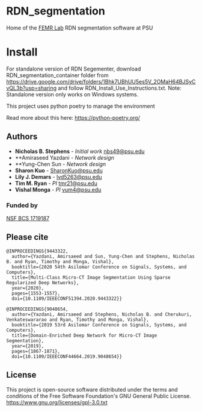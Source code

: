 # RDN_segmentation
Home of the [FEMR Lab](https://femr.la.psu.edu/) RDN segmentation software at PSU

# Install
For standalone version of RDN Segementer, download RDN_segmentation_container folder from https://drive.google.com/drive/folders/1Bhk7UBhUU5es5V_2OMaH64BJSyCvQL3b?usp=sharing and follow RDN_Install_Use_Instructions.txt. Note: Standalone version only works on Windows systems. 

This project uses python poetry to manage the environment

Read more about this here: 
https://python-poetry.org/


## Authors

* **Nicholas B. Stephens** - *Initial work* nbs49@psu.edu
* **Amiraseed Yazdani - *Network design* 
* **Yung-Chen Sun - *Network design* 
* **Sharon Kuo** -  SharonKuo@psu.edu
* **Lily J. Demars** - lvd5263@psu.edu
* **Tim M. Ryan** - *PI* tmr21@psu.edu
* **Vishal Monga** - *PI* vum4@psu.edu

### Funded by
[NSF BCS 1719187](https://www.nsf.gov/awardsearch/showAward?AWD_ID=1719187)

## Please cite
```
@INPROCEEDINGS{9443322,  
  author={Yazdani, Amirsaeed and Sun, Yung-Chen and Stephens, Nicholas B. and Ryan, Timothy and Monga, Vishal},  
  booktitle={2020 54th Asilomar Conference on Signals, Systems, and Computers},   
  title={Multi-Class Micro-CT Image Segmentation Using Sparse Regularized Deep Networks},   
  year={2020},  
  pages={1553-1557},  
  doi={10.1109/IEEECONF51394.2020.9443322}}
```
```
@INPROCEEDINGS{9048654,
  author={Yazdani, Amirsaeed and Stephens, Nicholas B. and Cherukuri, Venkateswararao and Ryan, Timothy and Monga, Vishal},
  booktitle={2019 53rd Asilomar Conference on Signals, Systems, and Computers},
  title={Domain-Enriched Deep Network for Micro-CT Image Segmentation}, 
  year={2019},
  pages={1867-1871},
  doi={10.1109/IEEECONF44664.2019.9048654}}
```


## License

This project is open-source software distributed under the terms and conditions of the Free Software Foundation's GNU General Public License. https://www.gnu.org/licenses/gpl-3.0.txt
